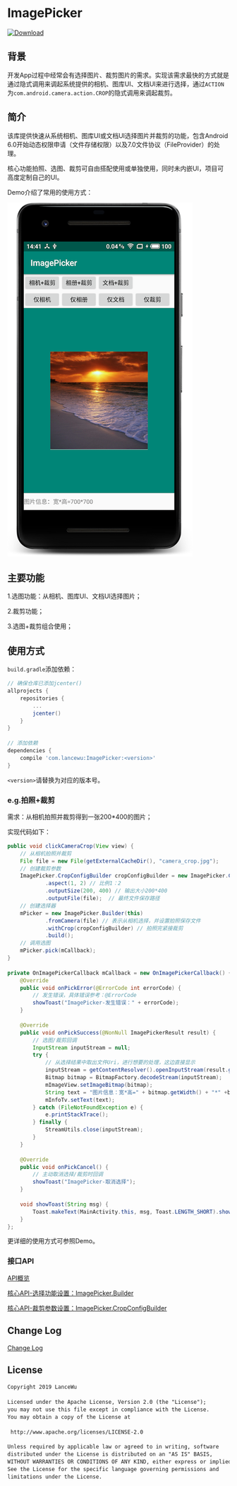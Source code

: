 
# ImagePicker

[![Download](https://api.bintray.com/packages/wrs/maven/ImagePicker/images/download.svg)](https://bintray.com/wrs/maven/ImagePicker/_latestVersion)

## 背景

开发App过程中经常会有选择图片、裁剪图片的需求。实现该需求最快的方式就是通过隐式调用来调起系统提供的相机、图库UI、文档UI来进行选择，通过`ACTION`为`com.android.camera.action.CROP`的隐式调用来调起裁剪。

## 简介

该库提供快速从系统相机、图库UI或文档UI选择图片并裁剪的功能，包含Android 6.0开始动态权限申请（文件存储权限）以及7.0文件协议（FileProvider）的处理。

核心功能拍照、选图、裁剪可自由搭配使用或单独使用，同时未内嵌UI，项目可高度定制自己的UI。

Demo介绍了常用的使用方式：

![简介](screenshot/简介.png)

## 主要功能

1.选图功能：从相机、图库UI、文档UI选择图片；

2.裁剪功能；

3.选图+裁剪组合使用；

## 使用方式

`build.gradle`添加依赖：

```groovy
// 确保仓库已添加jcenter()
allprojects {
    repositories {
        ...
        jcenter()
    }
}

// 添加依赖
dependencies {
	compile 'com.lancewu:ImagePicker:<version>' 
}
```

`<version>`请替换为对应的版本号。

### e.g.拍照+裁剪

需求：从相机拍照并裁剪得到一张200*400的图片；

实现代码如下：

```java
public void clickCameraCrop(View view) {
    // 从相机拍照并裁剪
    File file = new File(getExternalCacheDir(), "camera_crop.jpg");
    // 创建裁剪参数
    ImagePicker.CropConfigBuilder cropConfigBuilder = new ImagePicker.CropConfigBuilder()
            .aspect(1, 2) // 比例1：2
            .outputSize(200, 400) // 输出大小200*400
            .outputFile(file);  // 最终文件保存路径
    // 创建选择器
    mPicker = new ImagePicker.Builder(this)
            .fromCamera(file) // 表示从相机选择，并设置拍照保存文件
            .withCrop(cropConfigBuilder) // 拍照完紧接裁剪
            .build();
    // 调用选图
    mPicker.pick(mCallback);
}

private OnImagePickerCallback mCallback = new OnImagePickerCallback() {
    @Override
    public void onPickError(@ErrorCode int errorCode) {
        // 发生错误，具体错误参考：@ErrorCode
        showToast("ImagePicker-发生错误：" + errorCode);
    }

    @Override
    public void onPickSuccess(@NonNull ImagePickerResult result) {
        // 选图/裁剪回调
        InputStream inputStream = null;
        try {
            // 从选择结果中取出文件Uri，进行想要的处理，这边直接显示
            inputStream = getContentResolver().openInputStream(result.getImageUri());
            Bitmap bitmap = BitmapFactory.decodeStream(inputStream);
            mImageView.setImageBitmap(bitmap);
            String text = "图片信息：宽*高=" + bitmap.getWidth() + "*" +bitmap.getHeight();
            mInfoTv.setText(text);
        } catch (FileNotFoundException e) {
            e.printStackTrace();
        } finally {
            StreamUtils.close(inputStream);
        }
    }

    @Override
    public void onPickCancel() {
        // 主动取消选择/裁剪时回调
        showToast("ImagePicker-取消选择");
    }

    void showToast(String msg) {
        Toast.makeText(MainActivity.this, msg, Toast.LENGTH_SHORT).show();
    }
};
```

更详细的使用方式可参照Demo。

### 接口API

[API概览](javadoc/index.html) 

[核心API-选择功能设置：ImagePicker.Builder](javadoc/com/lancewu/imagepicker/ImagePicker.Builder.html) 

[核心API-裁剪参数设置：ImagePicker.CropConfigBuilder](javadoc/com/lancewu/imagepicker/ImagePicker.CropConfigBuilder.html) 

## Change Log

[Change Log](CHANGELOG.md)

## License

```txt
Copyright 2019 LanceWu

Licensed under the Apache License, Version 2.0 (the "License");
you may not use this file except in compliance with the License.
You may obtain a copy of the License at

 http://www.apache.org/licenses/LICENSE-2.0

Unless required by applicable law or agreed to in writing, software
distributed under the License is distributed on an "AS IS" BASIS,
WITHOUT WARRANTIES OR CONDITIONS OF ANY KIND, either express or implied.
See the License for the specific language governing permissions and
limitations under the License.
```
